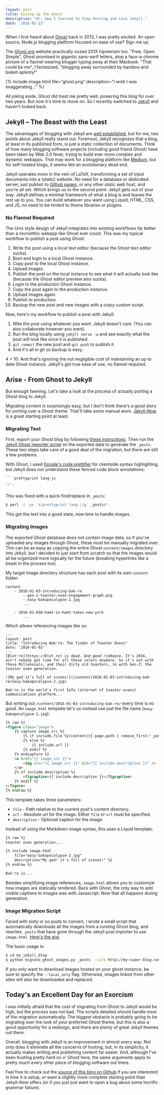 ```yaml
---
layout: post
title: Giving up the Ghost
description: "Or; How I learned to Stop Hosting and Love Jekyll."
date: '2016-01-13'
---
```


When I first heard about [Ghost][] back in 2013, I was pretty excited. An open source, Node.js blogging platform focused on ease of use? Sign me up.

The [Ghost.org](http://web.archive.org/web/20131108182903/https://ghost.org/features) website practically oozed 201X hipsterism too. "Free. Open. Simple", Ghost promised in gigantic sans-serif letters, atop a faux-a-chrome picture of a flannel wearing blogger typing away at their Macbook. "That could be me", I fantasized, "blogging away surrounded by bamboo and bokeh aplenty!" 

{% include image.html file="ghost.png" description="I wish I was exaggerating..." %}

All joking aside, Ghost did treat me pretty well, powering this blog for over two years. But now it's time to move on. So I recently switched to [Jekyll][] and haven't looked back.

## Jekyll – The Beast with the Least
The advantages of blogging with Jekyll are [well established](http://tom.preston-werner.com/2008/11/17/blogging-like-a-hacker.html), but for me, two points about Jekyll really stand out. Foremost, Jekyll recognizes that a blog, at least in its published form, is just a static collection of documents. Think of how many blogging software projects (including good friend Ghost) have been taken by Web 2.0 fever, trying to build ever more complex and dynamic webapps. That may work for a blogging platform like [Medium](https://medium.com), but for self-hosted blogs, it seems like an evolutionary dead end.

Jekyll operates more in the vein of LaTeX, transforming a set of input documents into a (static) website. No need for a database or dedicated server, just publish to [Github pages][pages], or any other static web host, and you're all set. Which brings us to the second point: Jekyll gets out of your way. Jekyll defines a minimal framework of what a blog is and leaves the rest up to you. You can build whatever you want using Liquid, HTML, CSS, and JS, no need to be limited to theme libraries or plugins. 

### No Flannel Required
The Unix style design of Jekyll integrates into existing workflows far better than a monolithic webapp like Ghost ever could. This was my typical workflow to publish a post using Ghost:

1. Write the post using a local text editor (because the Ghost text editor sucks).
2. Boot and login to a local Ghost instance.
3. Copy post to the local Ghost instance.
4. Upload images.
5. Publish the post on the local instance to see what it will actually look like (because the Ghost editor preview also sucks).
6. Login to the production Ghost instance.
7. Copy the post again to the production instance.
8. Upload images again.
9. Publish to production.
10. Backup the new post and new images with a crazy custom script.

Now, here's my workflow to publish a post with Jekyll:

1. Wite the post using whatever you want. Jekyll doesn't care. (You can also collaborate however you want).
2. Run the blog locally using `jekyll serve -w` and see exactly what the post will look like once it is published.
3. `git commit` the new post and `git push` to publish it.
4. And it's all in git so backup is easy.

4 < 10. And that's ignoring the not negligible cost of maintaining an up to date Ghost instance. Jekyll's got true ease of use, no flannel required.

## Arise - From Ghost to Jekyll
But enough fawning. Let's take a look at the process of actually porting a Ghost blog to Jekyll.

Migrating content is surprisingly easy, but I don't think there's a good story for porting over a Ghost theme. That'll take some manual work. [Jekyll-Now](https://github.com/barryclark/jekyll-now) is a great starting point at least.

### Migrating Text
First, export your Ghost blog by following [these instructions](http://support.ghost.org/import-and-export-my-ghost-blog-settings-and-data/). Then run the [Jekyll Ghost importer script](hhttps://github.com/eloyesp/jekyll_ghost_importer) on the exported data to generate the `_posts`. These two steps take care of a good deal of the migration, but there are still a few problems.

With Ghost, I used [Google's code prettifier](https://github.com/google/code-prettify) for clientside syntax highlighting, but Jekyll does not understand these fenced code block annotations:

```
`` `prettyprint lang-js
...
`` `
```

This was fixed with a quick find/replace in `_posts`:

``` bash
$ perl -i -pe 's/prettyprint lang-//g' _posts/*
```

This got the text into a good state, now time to handle images.

### Migrating Images
The exported Ghost database does not contain image data, so if you've uploaded any images through Ghost, these must be manually migrated over. This can be as easy as copying the entire Ghost `content/images` directory into Jekyll, but I decided to just start from scratch so that the images would all be organized more logically for the future (breaking hyperlinks like a beast in the process too).

My target image directory structure has each post with its own `content` folder:

```
content
    - 2016-01-03-introducing-bak-re
        - gen-z-toaster-oven-engagement-graph.png
        - easy-bakapocalypse-2.jpg
        ...
        
    - 2016-01-010-hamt-iv-hamt-takes-new-york
        ...
```

Which allows referencing images like so:

```
---
layout: post
title: "Introducing Bak're: The Tinder of Toaster Ovens" 
date: '2016-01-03'
---
[Blot're](https://blot.re) is dead. And good riddance. It's 2016, ain't nobody got time for all those colors anymore. So it's out with those Millennials, and their dirty old toasters, in with Gen-Z: the toaster oven generation.

![My god it's full of scones!](/content/2016-01-03-introducing-bak-re/easy-bakapocalypse-2.jpg)

Bak're is the world's first IoTo (internet of toaster ovens) communications platform...
```

But writing out `/content/2016-01-03-introducing-bak-re/` every time is no good. An `image.html` template let's us instead use just the file name (`easy-bakapocalypse-2.jpg`):

```html
{% raw %} 
<figure class="image">
    {% capture image_src %}
        {% if include.file %}/content/{{ page.path | remove_first:'_posts/' | split:'.' | first }}/{{ include.file }}
        {% else %}
            {{ include.url }}
        {% endif %}
    {% endcapture %}
    <a href="{{ image_src }}">
        <img src="{{ image_src }}" alt="{{ include.description }}" />
    </a>
    {% if include.description %}
        <figcaption>{{ include.description }}</figcaption>
    {% endif %}
</figure>
{% endraw %}
```

This template takes three parameters:

* `file` - Path relative to the current post's content directory.
* `url` - Absolute url for the image. Either `file` or `url` must be specified.
* `description` - Optional caption for the image.

Instead of using the Markdown image syntax, this uses a Liquid template: 

```html
{% raw %}
toaster oven generation...

{% include image.html
    file="easy-bakapocalypse-2.jpg"
    description="My god! it's full of scones!" %}
{% endraw %}

Bak're is...
```

Besides simplifying image references, `image.html` allows you to customize how images are statically rendered. Back with Ghost, the only way to add visible captions to images was with Javascript. Now that all happens during generation.

### Image Migration Script
Faced with sixty or so posts to convert, I wrote a small script that automatically downloads all the images from a running Ghost blog, and rewrites `_posts` that have gone through the Jekyll post importer to use `image.html`. [Here's the gist](https://gist.github.com/mattbierner/91d90806fc6d3b414498).

The basic usage is:

```bash
$ cd my_jekyll_blog
$ python migrate_ghost_images.py _posts --site http://my-super-blog.com
```

If you only want to download images hosted on your ghost instance, be sure to specify the `--local_only` flag. Otherwise, images linked from other sites will also be downloaded and replaced.

## Today's an Excellent Day for an Exorcism
I was initially afraid that the cost of migrating from Ghost to Jekyll would be high, but the process was not bad. The scripts detailed should handle most of the migration automatically. The biggest obstacle is probably going to be migrating over the look of your preferred Ghost theme, but this is also a good opportunity for a redesign, and there are plenty of great Jekyll themes out there.

Overall, blogging with Jekyll is an improvement in almost every way. Not only does it eliminate all the concerns of hosting, but, in its simplicity, it actually makes writing and publishing content far easier. And, although I've been busting pretty hard on o' Ghost here, the same arguments apply to pretty much every other piece of blogging software out there.

Feel free to check out the [source of this blog on Github][src] if you are interested in how it is setup, or want a slightly more complete starting point than Jekyll-Now offers (or if you just just want to open a bug about some horrific grammar failure).

[ghost]: http://ghost.org/
[jekyll]: http://jekyllrb.com/
[pages]: https://pages.github.com

[src]: https://github.com/mattbierner/mattbierner.github.io